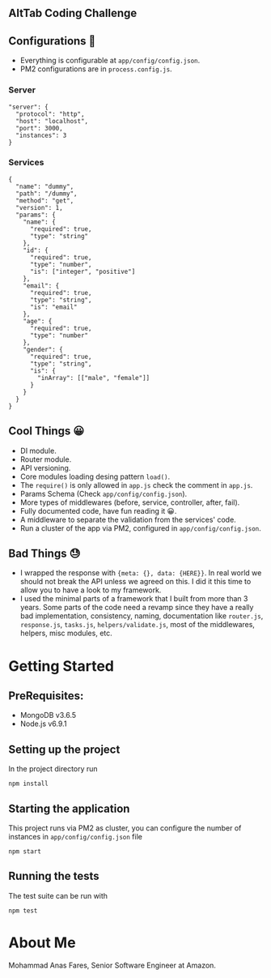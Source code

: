 ## AltTab Coding Challenge

## Configurations 🎉

* Everything is configurable at `app/config/config.json`.
* PM2 configurations are in `process.config.js`.

### Server

```
"server": {
  "protocol": "http",
  "host": "localhost",
  "port": 3000,
  "instances": 3
}
```

### Services

```
{
  "name": "dummy",
  "path": "/dummy",
  "method": "get",
  "version": 1,
  "params": {
    "name": {
      "required": true,
      "type": "string"
    },
    "id": {
      "required": true,
      "type": "number",
      "is": ["integer", "positive"]
    },
    "email": {
      "required": true,
      "type": "string",
      "is": "email"
    },
    "age": {
      "required": true,
      "type": "number"
    },
    "gender": {
      "required": true,
      "type": "string",
      "is": {
        "inArray": [["male", "female"]]
      }
    }
  }
}
```

## Cool Things 😀

* DI module.
* Router module.
* API versioning.
* Core modules loading desing pattern `load()`.
* The `require()` is only allowed in `app.js` check the comment in `app.js`.
* Params Schema (Check `app/config/config.json`).
* More types of middlewares (before, service, controller, after, fail).
* Fully documented code, have fun reading it 😀.
* A middleware to separate the validation from the services' code.
* Run a cluster of the app via PM2, configured in `app/config/config.json`.

## Bad Things 😓

* I wrapped the response with `{meta: {}, data: {HERE}}`. In real world we should not break the API unless we agreed on this. I did it this time to allow you to have a look to my framework.
* I used the minimal parts of a framework that I built from more than 3 years. Some parts of the code need a revamp since they have a really bad implementation, consistency, naming, documentation like `router.js`, `response.js`, `tasks.js`, `helpers/validate.js`, most of the middlewares, helpers, misc modules, etc.

# Getting Started

## PreRequisites:

* MongoDB v3.6.5
* Node.js v6.9.1

## Setting up the project

In the project directory run

```
npm install
```

## Starting the application

This project runs via PM2 as cluster, you can configure
the number of instances in `app/config/config.json` file

```
npm start
```

## Running the tests

The test suite can be run with

```
npm test
```

# About Me

Mohammad Anas Fares, Senior Software Engineer at Amazon.
